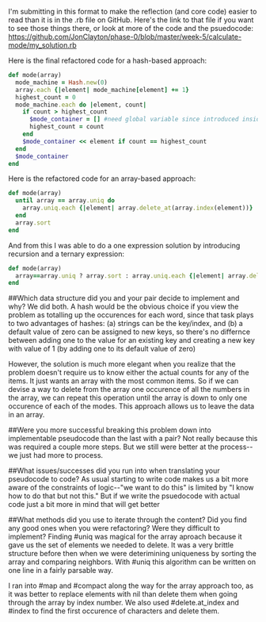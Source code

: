 I'm submitting in this format to make the reflection (and core code) easier to read than it is in the .rb file on GitHub.  Here's the link to that file if you want to see those things there, or look at more of the code and the psuedocode:
https://github.com/JonClayton/phase-0/blob/master/week-5/calculate-mode/my_solution.rb

Here is the final refactored code for a hash-based approach:
```ruby
def mode(array)
  mode_machine = Hash.new(0)
  array.each {|element| mode_machine[element] += 1}
  highest_count = 0
  mode_machine.each do |element, count|
    if count > highest_count
      $mode_container = [] #need global variable since introduced inside score of do loop.
      highest_count = count
    end
    $mode_container << element if count == highest_count
  end
  $mode_container
end
```

Here is the refactored code for an array-based approach:
```ruby
def mode(array)
  until array == array.uniq do
    array.uniq.each {|element| array.delete_at(array.index(element))} 
  end
  array.sort
end
```

And from this I was able to do a one expression solution by introducing recursion and a ternary expression:
```ruby
def mode(array)
  array==array.uniq ? array.sort : array.uniq.each {|element| array.delete_at(array.index(element))} && mode(array)
end
```

##Which data structure did you and your pair decide to implement and why?
We did both. A hash would be the obvious choice if you view the problem as totalling up the occurences for each word, since that task plays to two advantages of hashes: (a) strings can be the key/index, and (b) a default value of zero can be assigned to new keys, so there's no differnce between adding one to the value for an existing key and creating a new key with value of 1 (by adding one to its default value of zero)

However, the solution is much more elegant when you realize that the problem doesn't require us to know either the actual counts for any of the items. It just wants an array with the most common items. So if we can devise a way to delete from the array one occurence of all the numbers in the array, we can repeat this operation until the array is down to only one occurence of each of the modes. This approach allows us to leave the data in an array.

##Were you more successful breaking this problem down into implementable pseudocode than the last with a pair? 
Not really because this was required a couple more steps. But we still were better at the process--we just had more to process.

##What issues/successes did you run into when translating your pseudocode to code?
As usual starting to write code makes us a bit more aware of the constraints of logic--"we want to do this" is limited by "I know how to do that but not this." But if we write the psuedocode with actual code just a bit more in mind that will get better

##What methods did you use to iterate through the content? Did you find any good ones when you were refactoring? Were they difficult to implement?
Finding #uniq was magical for the array aproach because it gave us the set of elements we needed to delete. It was a very brittle structure before then when we were deterimining uniqueness by sorting the array and comparing neighbors.  With #uniq this algorithm can be written on one line in a fairly parsable way.

I ran into #map and #compact along the way for the array approach too, as it was better to replace elements with nil than delete them when going through the array by index number.  We also used #delete.at_index and #index to find the first occurence of characters and delete them.
